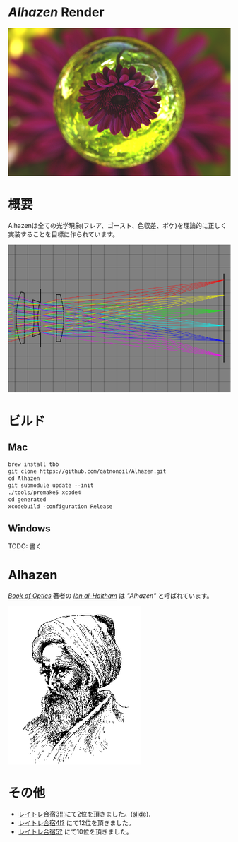# **_Alhazen_ Render**

![rt3_resize.png](/asset/home/top.png?raw=true)

# 概要

Alhazenは全ての光学現象(フレア、ゴースト、色収差、ボケ)を理論的に正しく実装することを目標に作られています。

![lens_resize.png](/asset/home/lens.png?raw=true)

# ビルド
## Mac
```
brew install tbb
git clone https://github.com/qatnonoil/Alhazen.git
cd Alhazen
git submodule update --init
./tools/premake5 xcode4
cd generated
xcodebuild -configuration Release
```

## Windows
TODO: 書く

# Alhazen

_[Book of Optics](https://en.wikipedia.org/wiki/Book_of_Optics)_ 著者の _[Ibn al-Haitham](https://en.wikipedia.org/wiki/Alhazen)_ は _"Alhazen"_ と呼ばれています。

![alhazen.gif](/asset/home/alhazen.gif?raw=true)

# その他
* [レイトレ合宿3!!!](https://sites.google.com/site/raytracingcamp3/)にて2位を頂きました。([slide](http://www.slideshare.net/qatnonoil/alhazen-render3-52216918)).
* [レイトレ合宿4!?](https://sites.google.com/site/raytracingcamp4/) にて12位を頂きました。
* [レイトレ合宿5‽](https://sites.google.com/site/raytracingcamp5/) にて10位を頂きました。
